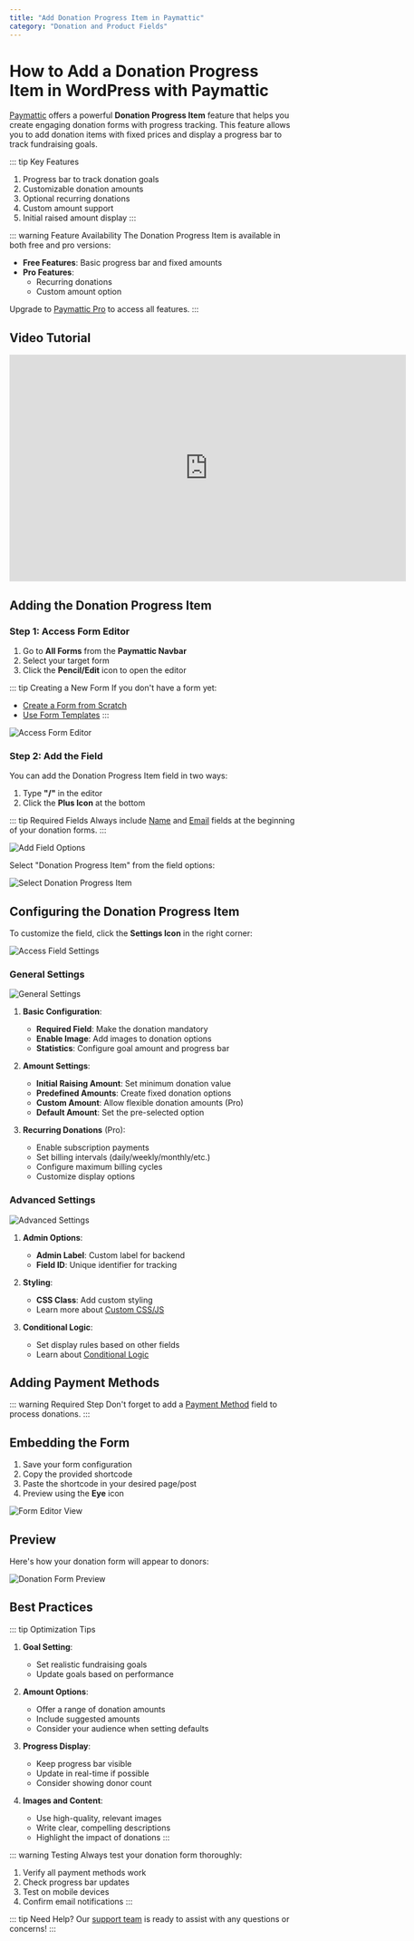 ```yaml
---
title: "Add Donation Progress Item in Paymattic"
category: "Donation and Product Fields"
---
```

# How to Add a Donation Progress Item in WordPress with Paymattic

[Paymattic](https://paymattic.com/) offers a powerful **Donation Progress Item** feature that helps you create engaging donation forms with progress tracking. This feature allows you to add donation items with fixed prices and display a progress bar to track fundraising goals.

::: tip Key Features
1. Progress bar to track donation goals
2. Customizable donation amounts
3. Optional recurring donations
4. Custom amount support
5. Initial raised amount display
:::

::: warning Feature Availability
The Donation Progress Item is available in both free and pro versions:
- **Free Features**: Basic progress bar and fixed amounts
- **Pro Features**: 
  - Recurring donations
  - Custom amount option
  
Upgrade to [Paymattic Pro](/getting-started-with-paymattic/how-to-install-and-activate-paymattic-in-wordpress) to access all features.
:::

## Video Tutorial

<iframe width="700" height="400" src="https://www.youtube.com/embed/10PaObzyW6k?list=PLXpD0vT4thWH80g5e9wYnoBMgEqUXbr53" title="Donation Progress Item Tutorial" frameborder="0" allow="accelerometer; autoplay; clipboard-write; encrypted-media; gyroscope; picture-in-picture" allowfullscreen></iframe>

## Adding the Donation Progress Item

### Step 1: Access Form Editor

1. Go to **All Forms** from the **Paymattic Navbar**
2. Select your target form
3. Click the **Pencil/Edit** icon to open the editor

::: tip Creating a New Form
If you don't have a form yet:
- [Create a Form from Scratch](/form-editor/how-to-create-a-form-from-scratch-with-paymattic)
- [Use Form Templates](/form-editor/simple-form-templates)
:::

![Access Form Editor](/images/donation-and-product-fields/how-to-add-donation-progress-item-in-wordpress-with-paymattic/Open-desired-form-7-scaled.webp)

### Step 2: Add the Field

You can add the Donation Progress Item field in two ways:
1. Type **"/"** in the editor
2. Click the **Plus Icon** at the bottom

::: tip Required Fields
Always include [Name](/general-input-fields/how-to-use-general-form-input-fields-in-wordpress-with-paymattic#_1-name-field) and [Email](/general-input-fields/how-to-use-general-form-input-fields-in-wordpress-with-paymattic#_2-email-field) fields at the beginning of your donation forms.
:::

![Add Field Options](/images/donation-and-product-fields/how-to-add-donation-progress-item-in-wordpress-with-paymattic/Type-or-click-icon.webp)

Select "Donation Progress Item" from the field options:

![Select Donation Progress Item](/images/donation-and-product-fields/how-to-add-donation-progress-item-in-wordpress-with-paymattic/choose-Donation-Progress-Item-field-by-typing-.webp)

## Configuring the Donation Progress Item

To customize the field, click the **Settings Icon** in the right corner:

![Access Field Settings](/images/donation-and-product-fields/how-to-add-donation-progress-item-in-wordpress-with-paymattic/Settings-icon-of-Donation-Progress-Item-field.webp)

### General Settings

![General Settings](/images/donation-and-product-fields/how-to-add-donation-progress-item-in-wordpress-with-paymattic/General-Settings-of-Donation-Progress-Item.webp)

1. **Basic Configuration**:
   - **Required Field**: Make the donation mandatory
   - **Enable Image**: Add images to donation options
   - **Statistics**: Configure goal amount and progress bar

2. **Amount Settings**:
   - **Initial Raising Amount**: Set minimum donation value
   - **Predefined Amounts**: Create fixed donation options
   - **Custom Amount**: Allow flexible donation amounts (Pro)
   - **Default Amount**: Set the pre-selected option

3. **Recurring Donations** (Pro):
   - Enable subscription payments
   - Set billing intervals (daily/weekly/monthly/etc.)
   - Configure maximum billing cycles
   - Customize display options

### Advanced Settings

![Advanced Settings](/images/donation-and-product-fields/how-to-add-donation-progress-item-in-wordpress-with-paymattic/Advanced-page.webp)

1. **Admin Options**:
   - **Admin Label**: Custom label for backend
   - **Field ID**: Unique identifier for tracking

2. **Styling**:
   - **CSS Class**: Add custom styling
   - Learn more about [Custom CSS/JS](/form-settings/how-to-create-custom-css-js-in-wordpress-with-paymattic)

3. **Conditional Logic**:
   - Set display rules based on other fields
   - Learn about [Conditional Logic](/form-editor/how-to-use-conditional-logic-in-form-fields-with-paymattic)

## Adding Payment Methods

::: warning Required Step
Don't forget to add a [Payment Method](/general-input-fields/how-to-use-the-payment-method-fields-section) field to process donations.
:::

## Embedding the Form

1. Save your form configuration
2. Copy the provided shortcode
3. Paste the shortcode in your desired page/post
4. Preview using the **Eye** icon

![Form Editor View](/images/donation-and-product-fields/how-to-add-donation-progress-item-in-wordpress-with-paymattic/Added-Donation-progress-item-field-in-form-editor-scaled.webp)

## Preview

Here's how your donation form will appear to donors:

![Donation Form Preview](/images/donation-and-product-fields/how-to-add-donation-progress-item-in-wordpress-with-paymattic/Preview-of-Donation-Progress-Item-feature.webp)

## Best Practices

::: tip Optimization Tips
1. **Goal Setting**:
   - Set realistic fundraising goals
   - Update goals based on performance

2. **Amount Options**:
   - Offer a range of donation amounts
   - Include suggested amounts
   - Consider your audience when setting defaults

3. **Progress Display**:
   - Keep progress bar visible
   - Update in real-time if possible
   - Consider showing donor count

4. **Images and Content**:
   - Use high-quality, relevant images
   - Write clear, compelling descriptions
   - Highlight the impact of donations
:::

::: warning Testing
Always test your donation form thoroughly:
1. Verify all payment methods work
2. Check progress bar updates
3. Test on mobile devices
4. Confirm email notifications
:::

::: tip Need Help?
Our [support team](https://wpmanageninja.com/support-tickets/) is ready to assist with any questions or concerns!
:::